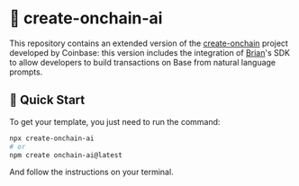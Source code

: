 # 🔵 create-onchain-ai

This repository contains an extended version of the [create-onchain](https://github.com/coinbase/onchainkit/tree/main) project developed by Coinbase: this version includes the integration of [Brian](https://www.brianknows.org)'s SDK to allow developers to build transactions on Base from natural language prompts.

## 🚀 Quick Start

To get your template, you just need to run the command:

```bash
npx create-onchain-ai
# or
npm create onchain-ai@latest
```

And follow the instructions on your terminal.
